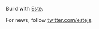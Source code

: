Build with [Este](https://github.com/steida/este).

For news, follow [twitter.com/estejs](https://twitter.com/estejs).
